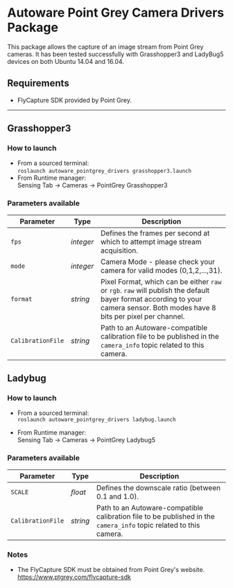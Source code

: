 # Autoware Point Grey Camera Drivers Package

This package allows the capture of an image stream from Point Grey cameras.
It has been tested successfully with Grasshopper3 and LadyBug5 devices on both Ubuntu 14.04 and 16.04.

## Requirements
* FlyCapture SDK provided by Point Grey.

---

## Grasshopper3

### How to launch
* From a sourced terminal:\
`roslaunch autoware_pointgrey_drivers grasshopper3.launch`
* From Runtime manager:\
Sensing Tab -> Cameras -> PointGrey Grasshopper3

### Parameters available

|Parameter| Type| Description|
----------|-----|--------
|`fps`|*integer* |Defines the frames per second at which to attempt image stream acquisition.|
|`mode`|*integer*|Camera Mode - please check your camera for valid modes (0,1,2,...,31). |
|`format`|*string*|Pixel Format, which can be either `raw` or `rgb`. `raw` will publish the default bayer format according to your camera sensor. Both modes have 8 bits per pixel per channel.|
|`CalibrationFile`|*string*|Path to an Autoware-compatible calibration file to be published in the `camera_info` topic related to this camera.|

## Ladybug

### How to launch
* From a sourced terminal:\
`roslaunch autoware_pointgrey_drivers ladybug.launch`

* From Runtime manager:\
Sensing Tab -> Cameras -> PointGrey Ladybug5

### Parameters available

|Parameter| Type| Description|
----------|-----|--------
|`SCALE`|*float*|Defines the downscale ratio (between 0.1 and 1.0).|
|`CalibrationFile`|*string*|Path to an Autoware-compatible calibration file to be published in the `camera_info` topic related to this camera.|

### Notes

* The FlyCapture SDK must be obtained from Point Grey's website.\
<https://www.ptgrey.com/flycapture-sdk>
